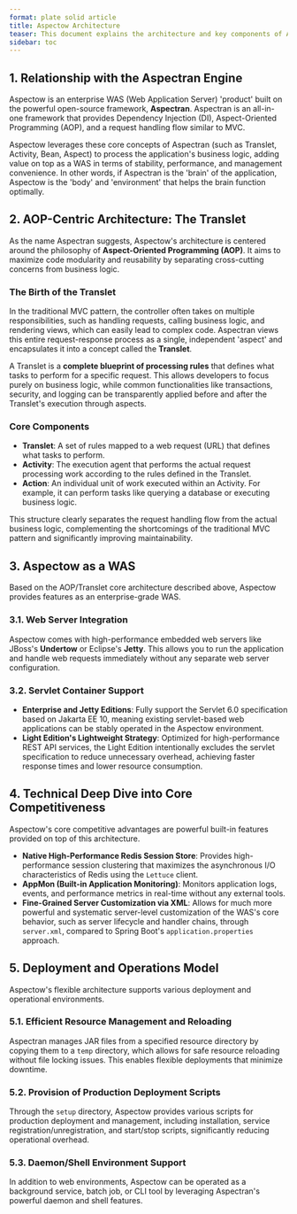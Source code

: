 ```yaml
---
format: plate solid article
title: Aspectow Architecture
teaser: This document explains the architecture and key components of Aspectow to provide an in-depth understanding for developing and operating Aspectow-based applications.
sidebar: toc
---
```


## 1. Relationship with the Aspectran Engine

Aspectow is an enterprise WAS (Web Application Server) 'product' built on the powerful open-source framework, **Aspectran**. Aspectran is an all-in-one framework that provides Dependency Injection (DI), Aspect-Oriented Programming (AOP), and a request handling flow similar to MVC.

Aspectow leverages these core concepts of Aspectran (such as Translet, Activity, Bean, Aspect) to process the application's business logic, adding value on top as a WAS in terms of stability, performance, and management convenience. In other words, if Aspectran is the 'brain' of the application, Aspectow is the 'body' and 'environment' that helps the brain function optimally.

## 2. AOP-Centric Architecture: The Translet

As the name Aspectran suggests, Aspectow's architecture is centered around the philosophy of **Aspect-Oriented Programming (AOP)**. It aims to maximize code modularity and reusability by separating cross-cutting concerns from business logic.

### The Birth of the Translet

In the traditional MVC pattern, the controller often takes on multiple responsibilities, such as handling requests, calling business logic, and rendering views, which can easily lead to complex code. Aspectran views this entire request-response process as a single, independent 'aspect' and encapsulates it into a concept called the **Translet**.

A Translet is a **complete blueprint of processing rules** that defines what tasks to perform for a specific request. This allows developers to focus purely on business logic, while common functionalities like transactions, security, and logging can be transparently applied before and after the Translet's execution through aspects.

### Core Components

- **Translet**: A set of rules mapped to a web request (URL) that defines what tasks to perform.
- **Activity**: The execution agent that performs the actual request processing work according to the rules defined in the Translet.
- **Action**: An individual unit of work executed within an Activity. For example, it can perform tasks like querying a database or executing business logic.

This structure clearly separates the request handling flow from the actual business logic, complementing the shortcomings of the traditional MVC pattern and significantly improving maintainability.

## 3. Aspectow as a WAS

Based on the AOP/Translet core architecture described above, Aspectow provides features as an enterprise-grade WAS.

### 3.1. Web Server Integration

Aspectow comes with high-performance embedded web servers like JBoss's **Undertow** or Eclipse's **Jetty**. This allows you to run the application and handle web requests immediately without any separate web server configuration.

### 3.2. Servlet Container Support

- **Enterprise and Jetty Editions**: Fully support the Servlet 6.0 specification based on Jakarta EE 10, meaning existing servlet-based web applications can be stably operated in the Aspectow environment.
- **Light Edition's Lightweight Strategy**: Optimized for high-performance REST API services, the Light Edition intentionally excludes the servlet specification to reduce unnecessary overhead, achieving faster response times and lower resource consumption.

## 4. Technical Deep Dive into Core Competitiveness

Aspectow's core competitive advantages are powerful built-in features provided on top of this architecture.

- **Native High-Performance Redis Session Store**: Provides high-performance session clustering that maximizes the asynchronous I/O characteristics of Redis using the `Lettuce` client.
- **AppMon (Built-in Application Monitoring)**: Monitors application logs, events, and performance metrics in real-time without any external tools.
- **Fine-Grained Server Customization via XML**: Allows for much more powerful and systematic server-level customization of the WAS's core behavior, such as server lifecycle and handler chains, through `server.xml`, compared to Spring Boot's `application.properties` approach.

## 5. Deployment and Operations Model

Aspectow's flexible architecture supports various deployment and operational environments.

### 5.1. Efficient Resource Management and Reloading

Aspectran manages JAR files from a specified resource directory by copying them to a `temp` directory, which allows for safe resource reloading without file locking issues. This enables flexible deployments that minimize downtime.

### 5.2. Provision of Production Deployment Scripts

Through the `setup` directory, Aspectow provides various scripts for production deployment and management, including installation, service registration/unregistration, and start/stop scripts, significantly reducing operational overhead.

### 5.3. Daemon/Shell Environment Support

In addition to web environments, Aspectow can be operated as a background service, batch job, or CLI tool by leveraging Aspectran's powerful daemon and shell features.
